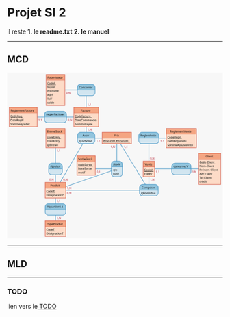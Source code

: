 # Projet SI 2

il reste 
    **1. le readme.txt** 
    **2. le manuel** 


---

## MCD

![MCD](./Produits.svg)

---

## MLD 

---

### TODO

lien vers le<a href = "https://docs.google.com/document/d/1p4AEmfjQCIl8V3P4KqdRbiftw__VmnMbqsB00Lt2668/edit?usp=sharing"> TODO </a>